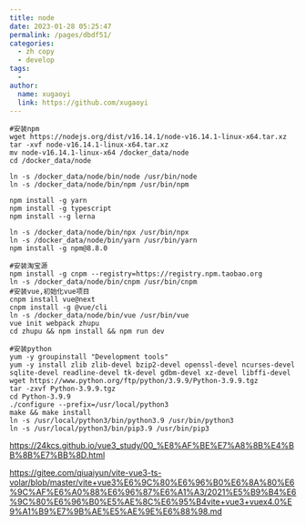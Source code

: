 ```yaml
---
title: node
date: 2023-01-28 05:25:47
permalink: /pages/dbdf51/
categories:
  - zh copy
  - develop
tags:
  - 
author: 
  name: xugaoyi
  link: https://github.com/xugaoyi
---
```



```shell
#安装npm
wget https://nodejs.org/dist/v16.14.1/node-v16.14.1-linux-x64.tar.xz
tar -xvf node-v16.14.1-linux-x64.tar.xz
mv node-v16.14.1-linux-x64 /docker_data/node
cd /docker_data/node

ln -s /docker_data/node/bin/node /usr/bin/node
ln -s /docker_data/node/bin/npm /usr/bin/npm

npm install -g yarn
npm install -g typescript
npm install --g lerna

ln -s /docker_data/node/bin/npx /usr/bin/npx
ln -s /docker_data/node/bin/yarn /usr/bin/yarn
npm install -g npm@8.8.0

#安装淘宝源
npm install -g cnpm --registry=https://registry.npm.taobao.org
ln -s /docker_data/node/bin/cnpm /usr/bin/cnpm
#安装vue,初始化vue项目
cnpm install vue@next
cnpm install -g @vue/cli
ln -s /docker_data/node/bin/vue /usr/bin/vue
vue init webpack zhupu
cd zhupu && npm install && npm run dev

#安装python
yum -y groupinstall "Development tools"
yum -y install zlib zlib-devel bzip2-devel openssl-devel ncurses-devel sqlite-devel readline-devel tk-devel gdbm-devel xz-devel libffi-devel
wget https://www.python.org/ftp/python/3.9.9/Python-3.9.9.tgz
tar -zxvf Python-3.9.9.tgz
cd Python-3.9.9
./configure --prefix=/usr/local/python3
make && make install
ln -s /usr/local/python3/bin/python3.9 /usr/bin/python3
ln -s /usr/local/python3/bin/pip3.9 /usr/bin/pip3
```

https://24kcs.github.io/vue3_study/00_%E8%AF%BE%E7%A8%8B%E4%BB%8B%E7%BB%8D.html

https://gitee.com/qiuaiyun/vite-vue3-ts-volar/blob/master/vite+vue3%E6%9C%80%E6%96%B0%E6%8A%80%E6%9C%AF%E6%A0%88%E6%96%87%E6%A1%A3/2021%E5%B9%B4%E6%9C%80%E6%96%B0%E5%AE%8C%E6%95%B4vite+vue3+vuex4.0%E9%A1%B9%E7%9B%AE%E5%AE%9E%E6%88%98.md







































































